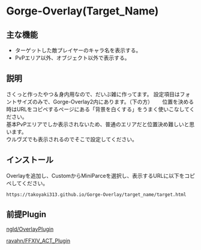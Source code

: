 # Gorge-Overlay(Target_Name)

## 主な機能
- ターゲットした敵プレイヤーのキャラ名を表示する。  
- PvPエリア以外、オブジェクト以外で表示する。

## 説明
さくっと作ったやつ＆身内用なので、だいぶ雑に作ってます。
設定項目はフォントサイズのみで、Gorge-Overlay2内にあります。（下の方）　　
位置を決める時はURLをコピペするページにある「背景を白くする」をうまく使いこなしてください。  
基本PvPエリアでしか表示されないため、普通のエリアだと位置決め難しいと思います。  
ウルヴズでも表示されるのでそこで設定してください。
## インストール
Overlayを追加し、CustomからMiniParceを選択し、表示するURLに以下をコピペしてください。
```
https://takoyaki313.github.io/Gorge-Overlay/target_name/target.html
```
## 前提Plugin
[ngld/OverlayPlugin](https://github.com/ngld/OverlayPlugin)

[ravahn/FFXIV_ACT_Plugin](https://github.com/ravahn/FFXIV_ACT_Plugin)
